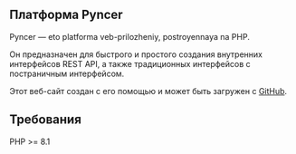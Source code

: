 ## Платформа Pyncer

Pyncer — eto platforma veb-prilozheniy, postroyennaya na PHP.

Он предназначен для быстрого и простого создания внутренних интерфейсов REST API, а также традиционных интерфейсов с постраничным интерфейсом.

Этот веб-сайт создан с его помощью и может быть загружен с [GitHub](https://github.com/pyncerrc/pyncer.com).

## Требования

PHP >= 8.1
